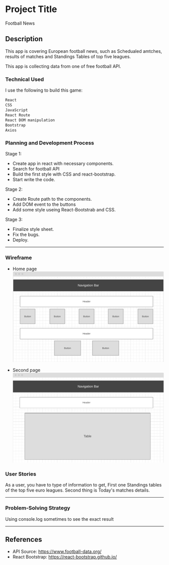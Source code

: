 # Project Title

Football News

## Description

This app is covering European football news, such as Schedualed amtches, results of matches and Standings Tables of top five leagues.

This app is collecting data from one of free football API.

### Technical Used
I use the following to build this game:

```
React
CSS
JavaScript
React Route
React DOM manipulation
Bootstrap
Axios
```

### Planning and Development Process 

Stage 1:
* Create app in react with necessary components.
* Search for football API
* Build the first style with CSS and react-bootstrap.
* Start write the code.

Stage 2:
* Create Route path to the components.
* Add DOM event to the buttons
* Add some style useing React-Bootstrab and CSS.

Stage 3:
* Finalize style sheet.
* Fix the bugs.
* Deploy.

---

### Wireframe
* Home page
![Home Page](football-project-wireframe-1.png)

* Second page
![Second Page](football-project-wireframe-2.png)

### User Stories

As a user, you have to type of information to get, First one Standings tables of the top five euro leagues. Second thing is Today's matches details.

---

### Problem-Solving Strategy
Using console.log sometimes to see the exact result 

---


 ## References
 * API Source: https://www.football-data.org/
 * React Bootstrap: https://react-bootstrap.github.io/


